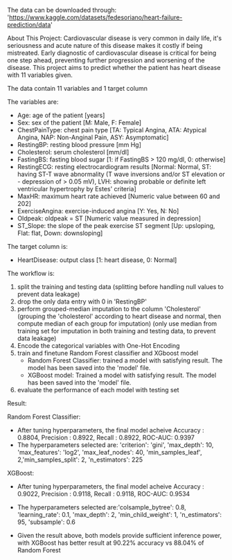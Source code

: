 The data can be downloaded through: 'https://www.kaggle.com/datasets/fedesoriano/heart-failure-prediction/data'

About This Project:
Cardiovascular disease is very common in daily life, it's seriousness and acute nature of this disease makes it costly if being mistreated.
Early diagnostic of cardiovascular disease is critical for being one step ahead, preventing further progression and worsening of the disease.
This project aims to predict whether the patient has heart disease with 11 variables given.

The data contain 11 variables and 1 target column

The variables are:
- Age: age of the patient [years]
- Sex: sex of the patient [M: Male, F: Female]
- ChestPainType: chest pain type [TA: Typical Angina, ATA: Atypical Angina, NAP: Non-Anginal Pain, ASY: Asymptomatic]
- RestingBP: resting blood pressure [mm Hg]
- Cholesterol: serum cholesterol [mm/dl]
- FastingBS: fasting blood sugar [1: if FastingBS > 120 mg/dl, 0: otherwise]
- RestingECG: resting electrocardiogram results [Normal: Normal, ST: having ST-T wave abnormality (T wave inversions and/or ST elevation or - depression of > 0.05 mV), LVH: showing probable or definite left ventricular hypertrophy by Estes' criteria]
- MaxHR: maximum heart rate achieved [Numeric value between 60 and 202]
- ExerciseAngina: exercise-induced angina [Y: Yes, N: No]
- Oldpeak: oldpeak = ST [Numeric value measured in depression]
- ST_Slope: the slope of the peak exercise ST segment [Up: upsloping, Flat: flat, Down: downsloping]

The target column is: 
- HeartDisease: output class [1: heart disease, 0: Normal]

The workflow is:
1) split the training and testing data (splitting before handling null values to prevent data leakage)
2) drop the only data entry with 0 in 'RestingBP'
3) perform grouped-median imputation to the column 'Cholesterol' (grouping the 'cholesterol' according to heart disease and normal, then compute median of each group for imputation) (only use median from training set for imputation in both training and testing data, to prevent data leakage)
4) Encode the categorical variables with One-Hot Encoding
5) train and finetune Random Forest classifier and XGboost model
    - Random Forest Classifier: trained a model with satisfying result. The model has been saved into the 'model' file. 
    - XGBoost model: Trained a model with satisfying result. The model has been saved into the 'model' file. 
6) evaluate the performance of each model with testing set


Result:

Random Forest Classifier:
- After tuning hyperparameters, the final model acheive Accuracy : 0.8804, Precision : 0.8922, Recall : 0.8922, ROC-AUC: 0.9397
- The hyperparameters selected are: 'criterion': 'gini', 'max_depth': 10, 'max_features': 'log2', 'max_leaf_nodes': 40, 'min_samples_leaf', 2,'min_samples_split': 2, 'n_estimators': 225

XGBoost:
- After tuning hyperparameters, the final model acheive Accuracy : 0.9022, Precision : 0.9118, Recall : 0.9118, ROC-AUC: 0.9534
- The hyperparameters selected are:'colsample_bytree': 0.8, 'learning_rate': 0.1, 'max_depth': 2, 'min_child_weight': 1, 'n_estimators': 95, 'subsample': 0.6

- Given the result above, both models provide sufficient inference power, with XGBoost has better result at 90.22% accuracy vs 88.04% of Random Forest
